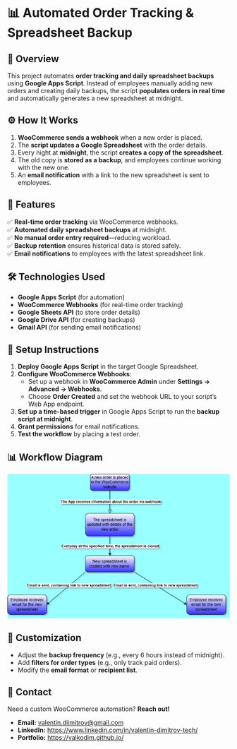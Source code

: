 # 📊 Automated Order Tracking & Spreadsheet Backup

## 📌 Overview
This project automates **order tracking and daily spreadsheet backups** using **Google Apps Script**. Instead of employees manually adding new orders and creating daily backups, the script **populates orders in real time** and automatically generates a new spreadsheet at midnight.

## ⚙️ How It Works
1. **WooCommerce sends a webhook** when a new order is placed.
2. The **script updates a Google Spreadsheet** with the order details.
3. Every night at **midnight**, the script **creates a copy of the spreadsheet**.
4. The old copy is **stored as a backup**, and employees continue working with the new one.
5. An **email notification** with a link to the new spreadsheet is sent to employees.

## 📌 Features
✅ **Real-time order tracking** via WooCommerce webhooks.  
✅ **Automated daily spreadsheet backups** at midnight.  
✅ **No manual order entry required**—reducing workload.  
✅ **Backup retention** ensures historical data is stored safely.  
✅ **Email notifications** to employees with the latest spreadsheet link.  

## 🛠️ Technologies Used
- **Google Apps Script** (for automation)
- **WooCommerce Webhooks** (for real-time order tracking)
- **Google Sheets API** (to store order details)
- **Google Drive API** (for creating backups)
- **Gmail API** (for sending email notifications)

## 📜 Setup Instructions
1. **Deploy Google Apps Script** in the target Google Spreadsheet.
2. **Configure WooCommerce Webhooks**:
   - Set up a webhook in **WooCommerce Admin** under **Settings → Advanced → Webhooks**.
   - Choose **Order Created** and set the webhook URL to your script’s Web App endpoint.
3. **Set up a time-based trigger** in Google Apps Script to run the **backup script at midnight**.
4. **Grant permissions** for email notifications.
5. **Test the workflow** by placing a test order.

## 📊 Workflow Diagram

![alt text](<Proforma Generation Diagram.PNG>)

## 🔧 Customization
- Adjust the **backup frequency** (e.g., every 6 hours instead of midnight).
- Add **filters for order types** (e.g., only track paid orders).
- Modify the **email format** or **recipient list**.

## 📩 Contact
Need a custom WooCommerce automation? **Reach out!**
- **Email:** valentin.diimitrov@gmail.com
- **LinkedIn:** https://www.linkedin.com/in/valentin-dimitrov-tech/
- **Portfolio:** https://valkodim.github.io/

